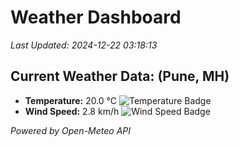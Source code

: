 
# Weather Dashboard

_Last Updated: 2024-12-22 03:18:13_

## Current Weather Data: (Pune, MH)
- **Temperature:** 20.0 °C ![Temperature Badge](https://img.shields.io/badge/Temperature-Medium%20Temp-green)
- **Wind Speed:** 2.8 km/h ![Wind Speed Badge](https://img.shields.io/badge/Wind%20Speed-Low%20Wind-blue)

*Powered by Open-Meteo API*
